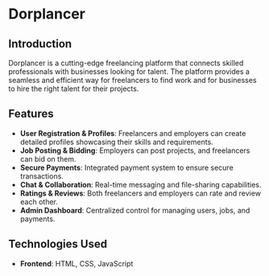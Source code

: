 # Dorplancer

## Introduction
Dorplancer is a cutting-edge freelancing platform that connects skilled professionals with businesses looking for talent. The platform provides a seamless and efficient way for freelancers to find work and for businesses to hire the right talent for their projects.

## Features
- **User Registration & Profiles**: Freelancers and employers can create detailed profiles showcasing their skills and requirements.
- **Job Posting & Bidding**: Employers can post projects, and freelancers can bid on them.
- **Secure Payments**: Integrated payment system to ensure secure transactions.
- **Chat & Collaboration**: Real-time messaging and file-sharing capabilities.
- **Ratings & Reviews**: Both freelancers and employers can rate and review each other.
- **Admin Dashboard**: Centralized control for managing users, jobs, and payments.

## Technologies Used
- **Frontend**: HTML, CSS, JavaScript
